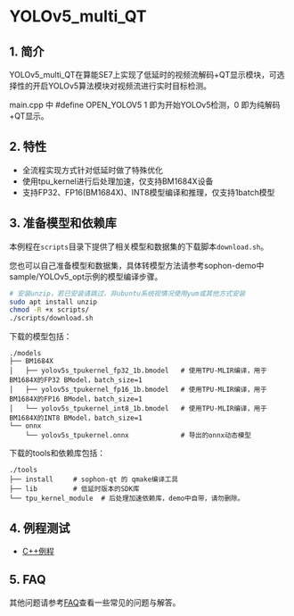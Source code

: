 # YOLOv5_multi_QT
  
## 1. 简介

YOLOv5_multi_QT在算能SE7上实现了低延时的视频流解码+QT显示模块，可选择性的开启YOLOv5算法模块对视频流进行实时目标检测。

main.cpp 中 #define OPEN_YOLOV5 1 即为开始YOLOv5检测，0 即为纯解码+QT显示。

## 2. 特性

* 全流程实现方式针对低延时做了特殊优化
* 使用tpu_kernel进行后处理加速，仅支持BM1684X设备
* 支持FP32、FP16(BM1684X)、INT8模型编译和推理，仅支持1batch模型
 
## 3. 准备模型和依赖库

​本例程在`scripts`目录下提供了相关模型和数据集的下载脚本`download.sh`。

您也可以自己准备模型和数据集，具体转模型方法请参考sophon-demo中sample/YOLOv5_opt示例的模型编译步骤。

```bash
# 安装unzip，若已安装请跳过，非ubuntu系统视情况使用yum或其他方式安装
sudo apt install unzip
chmod -R +x scripts/
./scripts/download.sh
```

下载的模型包括：
```
./models
├── BM1684X
│   ├── yolov5s_tpukernel_fp32_1b.bmodel   # 使用TPU-MLIR编译，用于BM1684X的FP32 BModel，batch_size=1
│   ├── yolov5s_tpukernel_fp16_1b.bmodel   # 使用TPU-MLIR编译，用于BM1684X的FP16 BModel，batch_size=1
│   └── yolov5s_tpukernel_int8_1b.bmodel   # 使用TPU-MLIR编译，用于BM1684X的INT8 BModel，batch_size=1
└── onnx
    └── yolov5s_tpukernel.onnx             # 导出的onnx动态模型       
```

下载的tools和依赖库包括：
```
./tools
├── install     # sophon-qt 的 qmake编译工具
├── lib         # 低延时版本的SDK库
└── tpu_kernel_module  # 后处理加速依赖库，demo中自带，请勿删除。  
```

## 4. 例程测试

- [C++例程](./cpp/README.md)

## 5. FAQ

其他问题请参考[FAQ](../../docs/FAQ.md)查看一些常见的问题与解答。